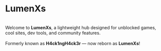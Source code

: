 # LumenXs<br>
<br>
Welcome to <b>LumenXs</b>, a lightweight hub designed for unblocked games, cool sites, dev tools, and community features.<br>
<br>
Formerly known as <b>H4ck1ngH4ck3r</b> — now reborn as <b>LumenXs</b>!
